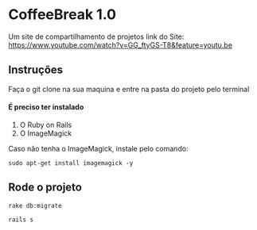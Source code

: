 # CoffeeBreak 1.0

Um site de compartilhamento de projetos
link do Site:
https://www.youtube.com/watch?v=GG_ftyGS-T8&feature=youtu.be

## Instruções

Faça o git clone na sua maquina e entre na pasta do projeto pelo terminal
#### É preciso ter instalado

1. O Ruby on Rails
2. O ImageMagick

Caso não tenha o ImageMagick, instale pelo comando:
```
sudo apt-get install imagemagick -y
```

## Rode o projeto

```
rake db:migrate
```

```
rails s
```
